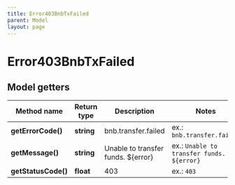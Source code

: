 ```yaml
---
title: Error403BnbTxFailed
parent: Model
layout: page
---
```


# Error403BnbTxFailed

## Model getters

Method name | Return type | Description | Notes
------------ | ------------- | ------------- | -------------
**getErrorCode()** | **string** | bnb.transfer.failed | ex.: `bnb.transfer.failed`
**getMessage()** | **string** | Unable to transfer funds. ${error} | ex.: `Unable to transfer funds. ${error}`
**getStatusCode()** | **float** | 403 | ex.: `403`

